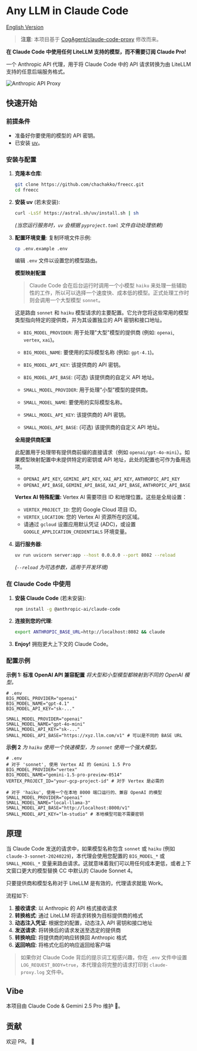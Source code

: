 # Any LLM in Claude Code

[English Version](README.md)

> **注意**: 本项目基于 [CogAgent/claude-code-proxy](https://github.com/CogAgent/claude-code-proxy) 修改而来。

**在 Claude Code 中使用任何 LiteLLM 支持的模型，而不需要订阅 Claude Pro!**

一个 Anthropic API 代理，用于将 Claude Code 中的 API 请求转换为由 LiteLLM 支持的任意后端服务格式。

![Anthropic API Proxy](pic.png)

## 快速开始

### 前提条件

- 准备好你要使用的模型的 API 密钥。
- 已安装 [uv](https://github.com/astral-sh/uv)。

### 安装与配置

1.  **克隆本仓库**:
    ```bash
    git clone https://github.com/chachakko/freecc.git
    cd freecc
    ```

2.  **安装 uv** (若未安装):
    ```bash
    curl -LsSf https://astral.sh/uv/install.sh | sh
    ```
    *(当您运行服务时，`uv` 会根据 `pyproject.toml` 文件自动处理依赖)*

3.  **配置环境变量**:
    复制环境文件示例:
    ```bash
    cp .env.example .env
    ```
    编辑 `.env` 文件以设置您的模型路由。

    **模型映射配置**

    > Claude Code 会在后台运行时调用一个小模型 `haiku` 来处理一些辅助性的工作，所以可以选择一个速度快、成本低的模型。正式处理工作时则会调用一个大型模型 `sonnet`。
    
    这是路由 `sonnet` 和 `haiku` 模型请求的主要配置。它允许您将这些常用的模型类型指向特定的提供商，并为其设置独立的 API 密钥和接口地址。

    -   `BIG_MODEL_PROVIDER`: 用于处理"大型"模型的提供商 (例如: `openai`, `vertex`, `xai`)。
    -   `BIG_MODEL_NAME`: 要使用的实际模型名称 (例如: `gpt-4.1`)。
    -   `BIG_MODEL_API_KEY`: 该提供商的 API 密钥。
    -   `BIG_MODEL_API_BASE`: (可选) 该提供商的自定义 API 地址。

    -   `SMALL_MODEL_PROVIDER`: 用于处理"小型"模型的提供商。
    -   `SMALL_MODEL_NAME`: 要使用的实际模型名称。
    -   `SMALL_MODEL_API_KEY`: 该提供商的 API 密钥。
    -   `SMALL_MODEL_API_BASE`: (可选) 该提供商的自定义 API 地址。

    **全局提供商配置**

    此配置用于处理带有提供商前缀的直接请求（例如 `openai/gpt-4o-mini`）。如果模型映射配置中未提供特定的密钥或 API 地址，此处的配置也可作为备用选项。

    -   `OPENAI_API_KEY`, `GEMINI_API_KEY`, `XAI_API_KEY`, `ANTHROPIC_API_KEY`
    -   `OPENAI_API_BASE`, `GEMINI_API_BASE`, `XAI_API_BASE`, `ANTHROPIC_API_BASE`

    **Vertex AI 特殊配置:**
    Vertex AI 需要项目 ID 和地理位置。这些是全局设置：
    -   `VERTEX_PROJECT_ID`: 您的 Google Cloud 项目 ID。
    -   `VERTEX_LOCATION`: 您的 Vertex AI 资源所在的区域。
    -   请通过 `gcloud` 设置应用默认凭证 (ADC)，或设置 `GOOGLE_APPLICATION_CREDENTIALS` 环境变量。

4.  **运行服务器**:
    ```bash
    uv run uvicorn server:app --host 0.0.0.0 --port 8082 --reload
    ```
    *(`--reload` 为可选参数，适用于开发环境)*

### 在 Claude Code 中使用

1.  **安装 Claude Code** (若未安装):
    ```bash
    npm install -g @anthropic-ai/claude-code
    ```

2.  **连接到您的代理**:
    ```bash
    export ANTHROPIC_BASE_URL=http://localhost:8082 && claude
    ```

3.  **Enjoy!** 拥抱更大上下文的 Claude Code。

### 配置示例

**示例 1: 标准 OpenAI API 兼容配置**
*将大型和小型模型都映射到不同的 OpenAI 模型。*
```dotenv
# .env
BIG_MODEL_PROVIDER="openai"
BIG_MODEL_NAME="gpt-4.1"
BIG_MODEL_API_KEY="sk-..."

SMALL_MODEL_PROVIDER="openai"
SMALL_MODEL_NAME="gpt-4o-mini"
SMALL_MODEL_API_KEY="sk-..."
SMALL_MODEL_API_BASE="https://xyz.llm.com/v1" # 可以是不同的 BASE URL
```

**示例 2**
*为 `haiku` 使用一个快速模型，为 `sonnet` 使用一个强大模型。*
```dotenv
# .env
# 对于 'sonnet', 使用 Vertex AI 的 Gemini 1.5 Pro
BIG_MODEL_PROVIDER="vertex"
BIG_MODEL_NAME="gemini-1.5-pro-preview-0514"
VERTEX_PROJECT_ID="your-gcp-project-id" # 对于 Vertex 是必需的

# 对于 'haiku', 使用一个在本地 8000 端口运行的、兼容 OpenAI 的模型
SMALL_MODEL_PROVIDER="openai"
SMALL_MODEL_NAME="local-llama-3"
SMALL_MODEL_API_BASE="http://localhost:8000/v1"
SMALL_MODEL_API_KEY="lm-studio" # 本地模型可能不需要密钥
```

## 原理

当 Claude Code 发送的请求中，如果模型名称包含 `sonnet` 或 `haiku` (例如 `claude-3-sonnet-20240229`)，本代理会使用您配置的 `BIG_MODEL_*` 或 `SMALL_MODEL_*` 变量来路由请求。这就意味着我们可以用任何成本更低，或者上下文窗口更大的模型替换 CC 中默认的 Claude Sonnet 4。

只要提供商和模型名称对于 LiteLLM 是有效的，代理请求就能 Work。

流程如下:

1.  **接收请求**: 以 Anthropic 的 API 格式接收请求
2.  **转换格式**: 通过 LiteLLM 将请求转换为目标提供商的格式
3.  **动态注入凭证**: 根据您的配置，动态注入 API 密钥和接口地址
4.  **发送请求**: 将转换后的请求发送至选定的提供商
5.  **转换响应**: 将提供商的响应转换回 Anthropic 格式
6.  **返回响应**: 将格式化后的响应返回给客户端


> 如果你对 Claude Code 背后的提示词工程感兴趣，你在 `.env` 文件中设置 `LOG_REQUEST_BODY=true`，本代理会将完整的请求打印到 `claude-proxy.log` 文件中。

## Vibe

本项目由 Claude Code & Gemini 2.5 Pro 维护 🤪。

## 贡献

欢迎 PR。 🎁
